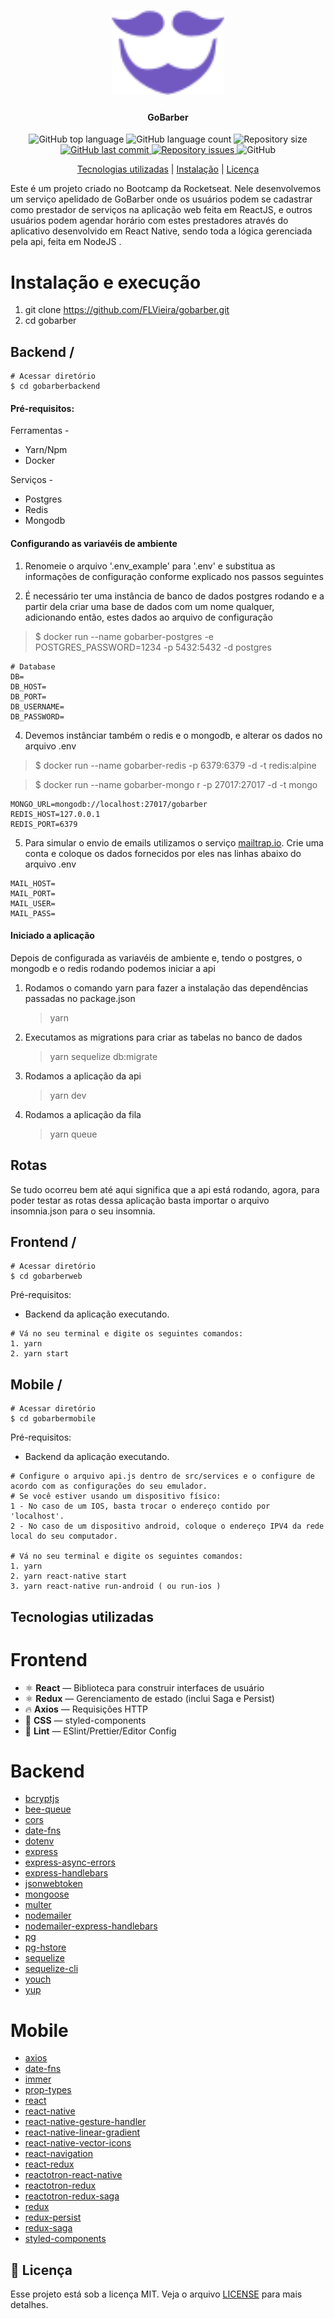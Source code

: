 <h1 align="center">
<img src="/.github/logo-purple.svg" width="180"/>

<br />

</h1>

<h4 align = "center">
  GoBarber
</h4>

<p align="center">
  <img alt="GitHub top language" src="https://img.shields.io/github/languages/top/FLVieira/gobarber">
  
  <img alt="GitHub language count" src="https://img.shields.io/github/languages/count/FLVieira/gobarber">
  
  <img alt="Repository size" src="https://img.shields.io/github/repo-size/FLVieira/gobarber">

  <a href="https://github.com/FLVieira/gobarber/commits/master">
    <img alt="GitHub last commit" src="https://img.shields.io/github/last-commit/FLVieira/gobarber">
  </a>
  
  <a href="https://github.com/FLVieira/fastfeet/issues">
    <img alt="Repository issues" src="https://img.shields.io/github/issues/FLVieira/gobarber">
  </a>
  
  <img alt="GitHub" src="https://img.shields.io/github/license/FLVieira/gobarber">
</p>

<p align="center">
  <a href="#tecnologias-utilizadas">Tecnologias utilizadas</a> |
  <a href="#instalação-e-execução">Instalação</a> |
  <a href="#-licença">Licença</a>
</p>

Este é um projeto criado no Bootcamp da Rocketseat. Nele desenvolvemos um serviço apelidado de GoBarber onde os usuários 
podem se cadastrar como prestador de serviços na aplicação web feita em ReactJS, e outros usuários podem agendar horário 
com estes prestadores através do aplicativo desenvolvido em React Native, sendo toda a lógica gerenciada pela api, feita em NodeJS .


# Instalação e execução

1. git clone https://github.com/FLVieira/gobarber.git
2. cd gobarber

## Backend /

```
# Acessar diretório 
$ cd gobarberbackend
```

#### Pré-requisitos:

Ferramentas -

- Yarn/Npm
- Docker

Serviços -

- Postgres
- Redis
- Mongodb

#### Configurando as variavéis de ambiente

1. Renomeie o arquivo '.env_example' para '.env' e substitua as informações de configuração conforme explicado nos passos seguintes

2. É necessário ter uma instância de banco de dados postgres rodando e a partir dela criar uma base de dados com um nome qualquer, adicionando então, estes dados ao arquivo de configuração

> \$ docker run --name gobarber-postgres -e POSTGRES_PASSWORD=1234 -p 5432:5432 -d postgres

```
# Database
DB=
DB_HOST=
DB_PORT=
DB_USERNAME=
DB_PASSWORD=
```

4. Devemos instânciar também o redis e o mongodb, e alterar os dados no arquivo .env

> \$ docker run --name gobarber-redis -p 6379:6379 -d -t redis:alpine

> \$ docker run --name gobarber-mongo r -p 27017:27017 -d -t mongo

```
MONGO_URL=mongodb://localhost:27017/gobarber
REDIS_HOST=127.0.0.1
REDIS_PORT=6379
```

5. Para simular o envio de emails utilizamos o serviço [mailtrap.io](https://mailtrap.io). Crie uma conta e coloque os dados fornecidos por eles nas linhas abaixo do arquivo .env

```
MAIL_HOST=
MAIL_PORT=
MAIL_USER=
MAIL_PASS=
```
#### Iniciado a aplicação

Depois de configurada as variavéis de ambiente e, tendo o postgres, o mongodb e o redis rodando podemos iniciar a api

1. Rodamos o comando yarn para fazer a instalação das dependências passadas no package.json

   > yarn

2. Executamos as migrations para criar as tabelas no banco de dados

   > yarn sequelize db:migrate

3. Rodamos a aplicação da api

   > yarn dev

4. Rodamos a aplicação da fila

   > yarn queue

## Rotas

Se tudo ocorreu bem até aqui significa que a api está rodando, agora, para poder testar as rotas dessa aplicação basta importar o arquivo insomnia.json para o seu insomnia.

## Frontend /

```
# Acessar diretório 
$ cd gobarberweb
```

Pré-requisitos:

- Backend da aplicação executando.

```
# Vá no seu terminal e digite os seguintes comandos:
1. yarn 
2. yarn start
```

## Mobile /

```
# Acessar diretório 
$ cd gobarbermobile
```

Pré-requisitos:

- Backend da aplicação executando.

```
# Configure o arquivo api.js dentro de src/services e o configure de acordo com as configurações do seu emulador. 
# Se você estiver usando um dispositivo físico:
1 - No caso de um IOS, basta trocar o endereço contido por 'localhost'.
2 - No caso de um dispositivo android, coloque o endereço IPV4 da rede local do seu computador.

# Vá no seu terminal e digite os seguintes comandos:
1. yarn 
2. yarn react-native start
3. yarn react-native run-android ( ou run-ios )
```

## Tecnologias utilizadas

# Frontend

- ⚛ **React** — Biblioteca para construir interfaces de usuário
- ⚛ **Redux** — Gerenciamento de estado (inclui Saga e Persist)
- 🔥 **Axios** — Requisições HTTP
- 💅 **CSS** — styled-components
- 💖 **Lint** — ESlint/Prettier/Editor Config


# Backend

- [bcryptjs](https://github.com/dcodeIO/bcrypt.js/blob/master/README.md)
- [bee-queue](https://github.com/bee-queue/bee-queue)
- [cors](https://github.com/expressjs/cors)
- [date-fns](https://github.com/date-fns/date-fns)
- [dotenv](https://github.com/motdotla/dotenv)
- [express](https://github.com/expressjs/express)
- [express-async-errors](https://github.com/davidbanham/express-async-errors)
- [express-handlebars](https://github.com/ericf/express-handlebars)
- [jsonwebtoken](https://github.com/auth0/node-jsonwebtoken)
- [mongoose](https://github.com/Automattic/mongoose)
- [multer](https://github.com/expressjs/multer)
- [nodemailer](https://github.com/nodemailer/nodemailer)
- [nodemailer-express-handlebars](https://github.com/yads/nodemailer-express-handlebars)
- [pg](https://github.com/brianc/node-postgres)
- [pg-hstore](https://github.com/scarney81/pg-hstore)
- [sequelize](https://github.com/sequelize/sequelize)
- [sequelize-cli](https://github.com/sequelize/cli)
- [youch](https://github.com/poppinss/youch)
- [yup](https://github.com/jquense/yup)

# Mobile

- [axios](https://github.com/axios/axios)
- [date-fns](https://github.com/date-fns/date-fns)
- [immer](https://github.com/immerjs/immer)
- [prop-types](https://github.com/facebook/prop-types)
- [react](https://github.com/facebook/react)
- [react-native](https://github.com/facebook/react-native)
- [react-native-gesture-handler](https://github.com/kmagiera/react-native-gesture-handler)
- [react-native-linear-gradient](https://github.com/react-native-community/react-native-linear-gradient)
- [react-native-vector-icons](https://github.com/oblador/react-native-vector-icons)
- [react-navigation](https://github.com/react-navigation/react-navigation)
- [react-redux](https://github.com/reduxjs/react-redux)
- [reactotron-react-native](https://github.com/infinitered/reactotron-react-native)
- [reactotron-redux](https://github.com/infinitered/reactotron-redux)
- [reactotron-redux-saga](https://github.com/infinitered/reactotron-redux-saga)
- [redux](https://github.com/reduxjs/redux)
- [redux-persist](https://github.com/rt2zz/redux-persist)
- [redux-saga](https://github.com/redux-saga/redux-saga)
- [styled-components](https://github.com/styled-components/styled-components)

## 📝 Licença

Esse projeto está sob a licença MIT. Veja o arquivo [LICENSE](LICENSE) para mais detalhes.
